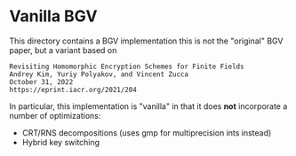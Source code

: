 # Vanilla BGV

This directory contains a BGV implementation this is not the "original" BGV
paper, but a variant based on

    Revisiting Homomorphic Encryption Schemes for Finite Fields
    Andrey Kim, Yuriy Polyakov, and Vincent Zucca
    October 31, 2022
    https://eprint.iacr.org/2021/204

In particular, this implementation is "vanilla" in that it does **not**
incorporate a number of optimizations:

- CRT/RNS decompositions (uses gmp for multiprecision ints instead)
- Hybrid key switching
